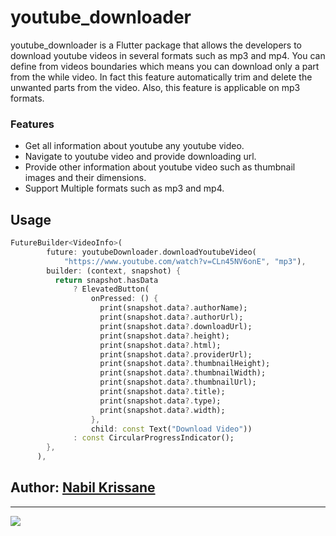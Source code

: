 youtube\_downloader
===================

youtube\_downloader is a Flutter package that allows the developers to download youtube videos in several formats such as mp3 and mp4. You can define from videos boundaries which means you can download only a part from the while video. In fact this feature automatically trim and delete the unwanted parts from the video. Also, this feature is applicable on mp3 formats.

### Features

*   Get all information about youtube any youtube video.
*   Navigate to youtube video and provide downloading url.
*   Provide other information about youtube video such as thumbnail images and their dimensions.
*   Support Multiple formats such as mp3 and mp4.


Usage
-----
```dart
FutureBuilder<VideoInfo>(
        future: youtubeDownloader.downloadYoutubeVideo(
            "https://www.youtube.com/watch?v=CLn45NV6onE", "mp3"),
        builder: (context, snapshot) {
          return snapshot.hasData
              ? ElevatedButton(
                  onPressed: () {
                    print(snapshot.data?.authorName);
                    print(snapshot.data?.authorUrl);
                    print(snapshot.data?.downloadUrl);
                    print(snapshot.data?.height);
                    print(snapshot.data?.html);
                    print(snapshot.data?.providerUrl);
                    print(snapshot.data?.thumbnailHeight);
                    print(snapshot.data?.thumbnailWidth);
                    print(snapshot.data?.thumbnailUrl);
                    print(snapshot.data?.title);
                    print(snapshot.data?.type);
                    print(snapshot.data?.width);
                  },
                  child: const Text("Download Video"))
              : const CircularProgressIndicator();
        },
      ),
```

Author: [Nabil Krissane](https://linktr.ee/nabilkrs)
------

------
[![](https://i.ibb.co/dJ7KGwF/avatars-000146225244-3a983t-t500x500.jpg)](https://www.patreon.com/nabilkrs)